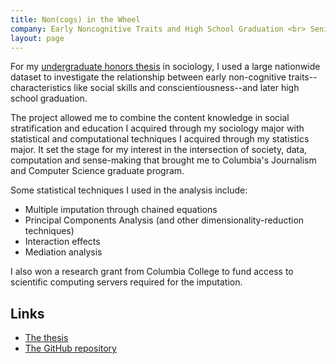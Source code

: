 ```yaml
---
title: Non(cogs) in the Wheel
company: Early Noncognitive Traits and High School Graduation <br> Senior Honors Thesis, Department of Sociology, Columbia University
layout: page
---
```


For my [undergraduate honors thesis](/files/thesis.pdf) in sociology, I used a
large nationwide dataset to investigate the relationship between early
non-cognitive traits--characteristics like social skills and
conscientiousness--and later high school graduation.

The project allowed me to combine the content knowledge in social
stratification and education I acquired through my sociology major with
statistical and computational techniques I acquired through my statistics
major. It set the stage for my interest in the intersection of society, data,
computation and sense-making that brought me to Columbia's Journalism and
Computer Science graduate program.

Some statistical techniques I used in the analysis include:

* Multiple imputation through chained equations
* Principal Components Analysis (and other dimensionality-reduction techniques)
* Interaction effects
* Mediation analysis

I also won a research grant from Columbia College to fund access to scientific
computing servers required for the imputation.

## Links

* [The thesis](/assets/files/thesis.pdf)
* [The GitHub repository](https://github.com/jonahsmith/senior-thesis)
